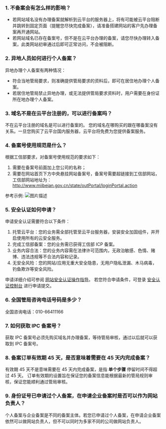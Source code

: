 ### 1. 不备案会有怎么样的影响？
- 若网站域名没有办理备案就解析到云平台的服务器上，将有可能被云平台阻断并跳转到固定页面（提醒您尽快完成备案），请准备搭建网站的客户先办理备案再开通网站。
- 若网站域名已存在备案号，但不是在云平台办理的备案，请您尽快办理转入备案，此类网站初审通过后即可正常访问，不会被阻断。

### 2. 异地人员如何进行个人备案？
异地办理个人备案有两种情况： 
- 符合当地管局要求，则准确提供管局要求的资料后，即可在居住地办理个人备案。 
- 若居住地管局禁止异地办理，或无法提供管局要求资料时，用户需要在身份证所在地办理个人备案。

### 3. 域名不是在云平台注册的，可以进行备案吗？
不在云平台注册的域名是可以进行备案的。
您的域名在哪购买的跟在哪备案没有关系。一旦您购买了云平台国内服务器，云平台将免费为您提供备案服务。

### 4. 备案号使用规范是什么？
根据工信部要求，对备案号使用规范的要求如下：
1. 需要在备案号前面加上您公司的名称；
2. 需要在网站首页下方中央悬挂网站备案号，备案号需要超链接到工信部网站，工信部网站地址为：http://www.miibeian.gov.cn/state/outPortal/loginPortal.action

参考示例:
![图片描述](http://imgcache.tcecqpoc.fsphere.cn/image/mc.qcloudimg.com/static/img/a6ef9e20241be4716faf7551ba1f0b5b/1.png)

### 5. 安全认证如何申请？
申请安全认证需要符合以下条件：
1. 托管云平台：您的业务需全部托管至云平台服务器，安装安全加固组件，并开启使用所有的云安全服务。
2. 完成工信部备案：您的业务需已获得工信部 ICP 备案。
3. 业务内容合法：您的业务内容需在法律许可范围内，无政治敏感、色情、赌博、违法违规等不合法内容和记录。
4. 无安全风险：您的网站/应用无重大安全隐患，无用户隐私泄漏、木马病毒，钓鱼欺诈等安全风险。

申请详细介绍可参阅 [网站安全认证操作指导](/doc/product/297/3324)。
若您符合申请条件，可登录 [安全认证控制台](http://console.tcecqpoc.fsphere.cn/dayu/url) 进行申请提交。

### 6. 全国管局咨询电话号码是多少？
全国咨询电话：010-66411166

### 7. 如何获取 IPC 备案号？
获取 IPC 备案号必须先购买域名并办理备案，等待管局审核，通过以后就可以获取到 IPC 备案号。

### 8. 备案订单有效期 45 天，是否意味着需要在 45 天内完成备案？
有效期 45 天不是意味需要在 45 天内完成备案，是指 **单个步骤** 停留时间不得超过 45 天。
订单有效期的设置旨在保证您的备案信息能根据最新的管局规则审核，保证您能顺利通过管局审核。

### 9. 身份证号已申请过个人备案，在申请企业备案时是否可以作为网站负责人？
个人备案与企业备案是不同的备案主体。若您已申请过个人备案，在申请企业备案依然可以做网站负责人，但不可以同时为多家不同的公司做网站负责人。

